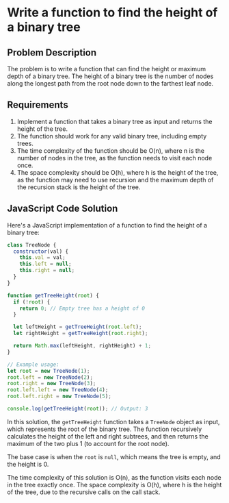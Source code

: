 # Write a function to find the height of a binary tree

## Problem Description

The problem is to write a function that can find the height or maximum depth of a binary tree. The height of a binary tree is the number of nodes along the longest path from the root node down to the farthest leaf node.

## Requirements

1. Implement a function that takes a binary tree as input and returns the height of the tree.
2. The function should work for any valid binary tree, including empty trees.
3. The time complexity of the function should be O(n), where n is the number of nodes in the tree, as the function needs to visit each node once.
4. The space complexity should be O(h), where h is the height of the tree, as the function may need to use recursion and the maximum depth of the recursion stack is the height of the tree.

## JavaScript Code Solution

Here's a JavaScript implementation of a function to find the height of a binary tree:

```javascript
class TreeNode {
  constructor(val) {
    this.val = val;
    this.left = null;
    this.right = null;
  }
}

function getTreeHeight(root) {
  if (!root) {
    return 0; // Empty tree has a height of 0
  }

  let leftHeight = getTreeHeight(root.left);
  let rightHeight = getTreeHeight(root.right);

  return Math.max(leftHeight, rightHeight) + 1;
}

// Example usage:
let root = new TreeNode(1);
root.left = new TreeNode(2);
root.right = new TreeNode(3);
root.left.left = new TreeNode(4);
root.left.right = new TreeNode(5);

console.log(getTreeHeight(root)); // Output: 3
```

In this solution, the `getTreeHeight` function takes a `TreeNode` object as input, which represents the root of the binary tree. The function recursively calculates the height of the left and right subtrees, and then returns the maximum of the two plus 1 (to account for the root node).

The base case is when the `root` is `null`, which means the tree is empty, and the height is 0.

The time complexity of this solution is O(n), as the function visits each node in the tree exactly once. The space complexity is O(h), where h is the height of the tree, due to the recursive calls on the call stack.
